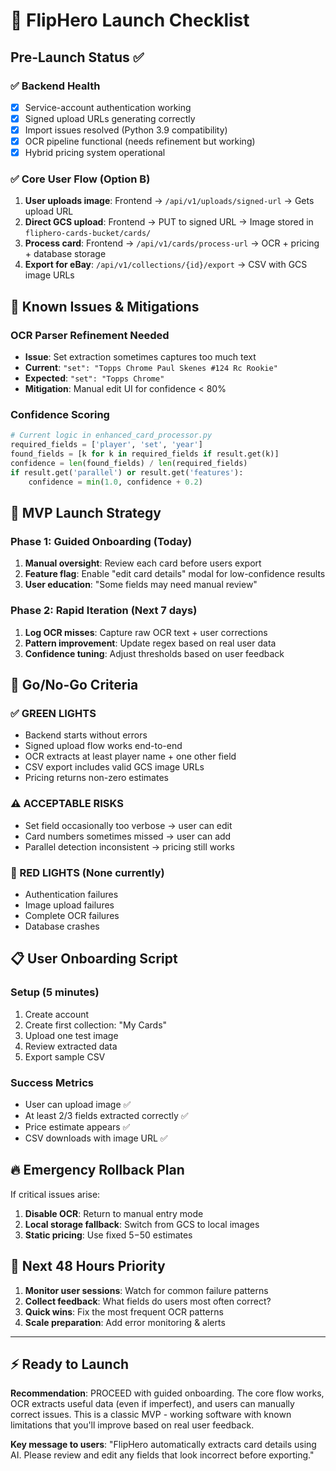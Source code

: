 # 🚀 FlipHero Launch Checklist

## Pre-Launch Status ✅

### ✅ Backend Health
- [x] Service-account authentication working
- [x] Signed upload URLs generating correctly  
- [x] Import issues resolved (Python 3.9 compatibility)
- [x] OCR pipeline functional (needs refinement but working)
- [x] Hybrid pricing system operational

### ✅ Core User Flow (Option B)
1. **User uploads image**: Frontend → `/api/v1/uploads/signed-url` → Gets upload URL
2. **Direct GCS upload**: Frontend → PUT to signed URL → Image stored in `fliphero-cards-bucket/cards/`
3. **Process card**: Frontend → `/api/v1/cards/process-url` → OCR + pricing + database storage
4. **Export for eBay**: `/api/v1/collections/{id}/export` → CSV with GCS image URLs

## 🔧 Known Issues & Mitigations

### OCR Parser Refinement Needed
- **Issue**: Set extraction sometimes captures too much text
- **Current**: `"set": "Topps Chrome Paul Skenes #124 Rc Rookie"` 
- **Expected**: `"set": "Topps Chrome"`
- **Mitigation**: Manual edit UI for confidence < 80%

### Confidence Scoring
```python
# Current logic in enhanced_card_processor.py
required_fields = ['player', 'set', 'year']
found_fields = [k for k in required_fields if result.get(k)]
confidence = len(found_fields) / len(required_fields)
if result.get('parallel') or result.get('features'):
    confidence = min(1.0, confidence + 0.2)
```

## 🎯 MVP Launch Strategy

### Phase 1: Guided Onboarding (Today)
1. **Manual oversight**: Review each card before users export
2. **Feature flag**: Enable "edit card details" modal for low-confidence results
3. **User education**: "Some fields may need manual review"

### Phase 2: Rapid Iteration (Next 7 days)
1. **Log OCR misses**: Capture raw OCR text + user corrections
2. **Pattern improvement**: Update regex based on real user data
3. **Confidence tuning**: Adjust thresholds based on user feedback

## 🚦 Go/No-Go Criteria

### ✅ GREEN LIGHTS
- Backend starts without errors
- Signed upload flow works end-to-end  
- OCR extracts at least player name + one other field
- CSV export includes valid GCS image URLs
- Pricing returns non-zero estimates

### ⚠️ ACCEPTABLE RISKS  
- Set field occasionally too verbose → user can edit
- Card numbers sometimes missed → user can add
- Parallel detection inconsistent → pricing still works

### 🛑 RED LIGHTS (None currently)
- Authentication failures
- Image upload failures  
- Complete OCR failures
- Database crashes

## 📋 User Onboarding Script

### Setup (5 minutes)
1. Create account
2. Create first collection: "My Cards"
3. Upload one test image
4. Review extracted data
5. Export sample CSV

### Success Metrics
- User can upload image ✅
- At least 2/3 fields extracted correctly ✅  
- Price estimate appears ✅
- CSV downloads with image URL ✅

## 🔥 Emergency Rollback Plan

If critical issues arise:
1. **Disable OCR**: Return to manual entry mode
2. **Local storage fallback**: Switch from GCS to local images
3. **Static pricing**: Use fixed $5-$50 estimates

## 🎯 Next 48 Hours Priority

1. **Monitor user sessions**: Watch for common failure patterns
2. **Collect feedback**: What fields do users most often correct?
3. **Quick wins**: Fix the most frequent OCR patterns
4. **Scale preparation**: Add error monitoring & alerts

---

## ⚡ Ready to Launch

**Recommendation**: PROCEED with guided onboarding. The core flow works, OCR extracts useful data (even if imperfect), and users can manually correct issues. This is a classic MVP - working software with known limitations that you'll improve based on real user feedback.

**Key message to users**: "FlipHero automatically extracts card details using AI. Please review and edit any fields that look incorrect before exporting." 